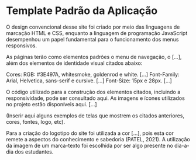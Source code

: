 # Template Padrão da Aplicação

O design convencional desse site foi criado por meio das linguagens de marcação HTML e CSS, enquanto a linguagem de programação JavaScript desempenhou um papel fundamental para o funcionamento dos menus responsivos.

As páginas terão como elementos padrões o menu de navegação, o [...], além dos elementos de identidade visual citados abaixo:

Cores: RGB: #3E497A, whitesmoke, goldenrod e white. [...]
Font-Family: Arial, Helvetica, sans-serif e cursive. [...]
Font-Size: 15px e 28px. [...]

O código utilizado para a construção dos elementos citados, incluindo a responsividade, pode ser consultado aqui. 
As imagens e ícones utilizados no projeto estão disponíveis aqui. [...]

(Inserir aqui alguns exemplos de telas que mostrem os citados anteriores, cores, fontes, logo, etc).

Para a criação do logotipo do site foi utilizada a cor [...], pois esta cor remete a aspectos do conhecimento e sabedoria (PATEL, 2021). A utilização da imagem de um marca-texto foi escolhida por ser algo presente no dia-a-dia dos estudantes.


